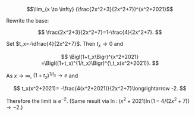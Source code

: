 $$\lim_{x \to \infty} (\frac{2x^2+3}{2x^2+7})^{x^2+2021}$$

Rewrite the base:

$$
\frac{2x^2+3}{2x^2+7}=1-\frac{4}{2x^2+7}.
$$

Set $t_x=-\dfrac{4}{2x^2+7}$. Then $t_x\to 0$ and

$$
\Bigl(1+t_x\Bigr)^{x^2+2021}
=\Bigl((1+t_x)^{1/t_x}\Bigr)^{\,t_x(x^2+2021)}.
$$

As $x\to\infty$, $(1+t_x)^{1/t_x}\to e$ and

$$
t_x(x^2+2021)= -\frac{4(x^2+2021)}{2x^2+7}\longrightarrow -2.
$$

Therefore the limit is $e^{-2}$. (Same result via $\ln$: $(x^2+2021)\ln(1-4/(2x^2+7))\to -2$.)
